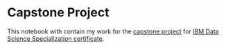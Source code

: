 # Capstone Project

This notebook with contain my work for the [capstone project](https://www.coursera.org/learn/applied-data-science-capstone/home/welcome) for [IBM Data Science Specialization certificate](https://www.coursera.org/account/accomplishments/professional-cert/KEYR84KTYSW5).

